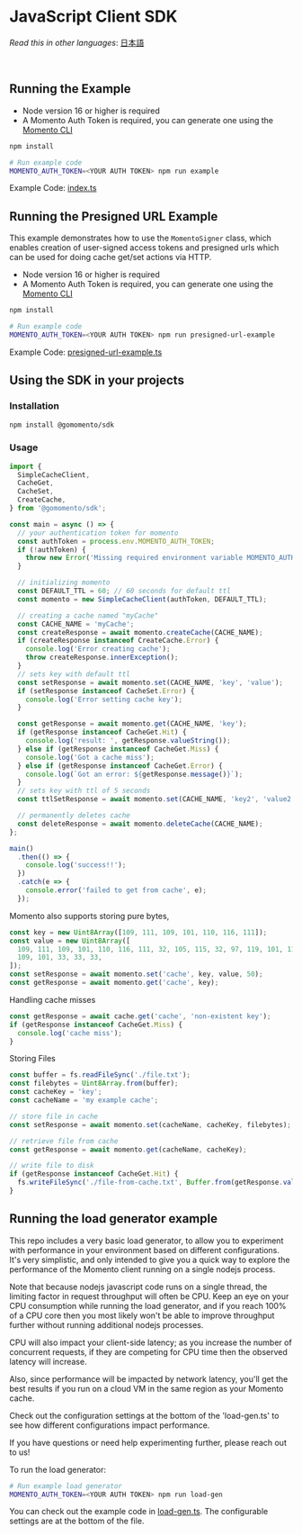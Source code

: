 # JavaScript Client SDK

_Read this in other languages_: [日本語](README.ja.md)

<br>

## Running the Example

- Node version 16 or higher is required
- A Momento Auth Token is required, you can generate one using the [Momento CLI](https://github.com/momentohq/momento-cli)

```bash
npm install

# Run example code
MOMENTO_AUTH_TOKEN=<YOUR AUTH TOKEN> npm run example
```

Example Code: [index.ts](index.ts)

## Running the Presigned URL Example

This example demonstrates how to use the `MomentoSigner` class, which enables creation of user-signed access tokens and presigned urls which can be used for doing cache get/set actions via HTTP.

- Node version 16 or higher is required
- A Momento Auth Token is required, you can generate one using the [Momento CLI](https://github.com/momentohq/momento-cli)

```bash
npm install

# Run example code
MOMENTO_AUTH_TOKEN=<YOUR AUTH TOKEN> npm run presigned-url-example
```

Example Code: [presigned-url-example.ts](presigned-url-example.ts)

## Using the SDK in your projects

### Installation

```bash
npm install @gomomento/sdk
```

### Usage

```typescript
import {
  SimpleCacheClient,
  CacheGet,
  CacheSet,
  CreateCache,
} from '@gomomento/sdk';

const main = async () => {
  // your authentication token for momento
  const authToken = process.env.MOMENTO_AUTH_TOKEN;
  if (!authToken) {
    throw new Error('Missing required environment variable MOMENTO_AUTH_TOKEN');
  }

  // initializing momento
  const DEFAULT_TTL = 60; // 60 seconds for default ttl
  const momento = new SimpleCacheClient(authToken, DEFAULT_TTL);

  // creating a cache named "myCache"
  const CACHE_NAME = 'myCache';
  const createResponse = await momento.createCache(CACHE_NAME);
  if (createResponse instanceof CreateCache.Error) {
    console.log('Error creating cache');
    throw createResponse.innerException();
  }
  // sets key with default ttl
  const setResponse = await momento.set(CACHE_NAME, 'key', 'value');
  if (setResponse instanceof CacheSet.Error) {
    console.log('Error setting cache key');
  }

  const getResponse = await momento.get(CACHE_NAME, 'key');
  if (getResponse instanceof CacheGet.Hit) {
    console.log('result: ', getResponse.valueString());
  } else if (getResponse instanceof CacheGet.Miss) {
    console.log('Got a cache miss');
  } else if (getResponse instanceof CacheGet.Error) {
    console.log(`Got an error: ${getResponse.message()}`);
  }
  // sets key with ttl of 5 seconds
  const ttlSetResponse = await momento.set(CACHE_NAME, 'key2', 'value2', 5);

  // permanently deletes cache
  const deleteResponse = await momento.deleteCache(CACHE_NAME);
};

main()
  .then(() => {
    console.log('success!!');
  })
  .catch(e => {
    console.error('failed to get from cache', e);
  });
```

Momento also supports storing pure bytes,

```typescript
const key = new Uint8Array([109, 111, 109, 101, 110, 116, 111]);
const value = new Uint8Array([
  109, 111, 109, 101, 110, 116, 111, 32, 105, 115, 32, 97, 119, 101, 115, 111,
  109, 101, 33, 33, 33,
]);
const setResponse = await momento.set('cache', key, value, 50);
const getResponse = await momento.get('cache', key);
```

Handling cache misses

```typescript
const getResponse = await cache.get('cache', 'non-existent key');
if (getResponse instanceof CacheGet.Miss) {
  console.log('cache miss');
}
```

Storing Files

```typescript
const buffer = fs.readFileSync('./file.txt');
const filebytes = Uint8Array.from(buffer);
const cacheKey = 'key';
const cacheName = 'my example cache';

// store file in cache
const setResponse = await momento.set(cacheName, cacheKey, filebytes);

// retrieve file from cache
const getResponse = await momento.get(cacheName, cacheKey);

// write file to disk
if (getResponse instanceof CacheGet.Hit) {
  fs.writeFileSync('./file-from-cache.txt', Buffer.from(getResponse.valueBytes()));
}
```

## Running the load generator example

This repo includes a very basic load generator, to allow you to experiment with
performance in your environment based on different configurations. It's very
simplistic, and only intended to give you a quick way to explore the performance
of the Momento client running on a single nodejs process.

Note that because nodejs javascript code runs on a single thread, the limiting
factor in request throughput will often be CPU. Keep an eye on your CPU
consumption while running the load generator, and if you reach 100%
of a CPU core then you most likely won't be able to improve throughput further
without running additional nodejs processes.

CPU will also impact your client-side latency; as you increase the number of
concurrent requests, if they are competing for CPU time then the observed
latency will increase.

Also, since performance will be impacted by network latency, you'll get the best
results if you run on a cloud VM in the same region as your Momento cache.

Check out the configuration settings at the bottom of the 'load-gen.ts' to
see how different configurations impact performance.

If you have questions or need help experimenting further, please reach out to us!

To run the load generator:

```bash
# Run example load generator
MOMENTO_AUTH_TOKEN=<YOUR AUTH TOKEN> npm run load-gen
```

You can check out the example code in [load-gen.ts](load-gen.ts). The configurable
settings are at the bottom of the file.
